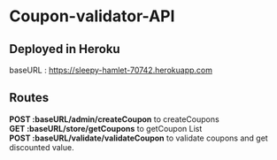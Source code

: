 # Coupon-validator-API

## Deployed in Heroku
baseURL : https://sleepy-hamlet-70742.herokuapp.com

## Routes
**POST :baseURL/admin/createCoupon** to createCoupons  
**GET :baseURL/store/getCoupons** to getCoupon List  
**POST :baseURL/validate/validateCoupon** to validate coupons and get discounted value.  
